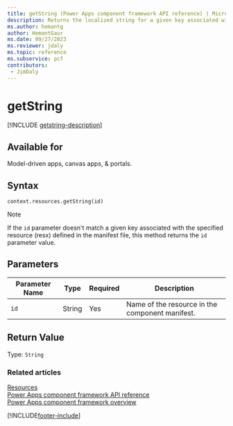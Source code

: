 ```yaml
---
title: getString (Power Apps component framework API reference) | Microsoft Docs
description: Returns the localized string for a given key associated with the specified resource (resx) defined in the manifest file.
ms.author: hemantg
author: HemantGaur
ms.date: 09/27/2023
ms.reviewer: jdaly
ms.topic: reference
ms.subservice: pcf
contributors:
 - JimDaly
---
```


# getString

[!INCLUDE [getstring-description](includes/getstring-description.md)]

## Available for

Model-driven apps, canvas apps, & portals.

## Syntax

`context.resources.getString(id)`

> [!NOTE]
> If the `id` parameter doesn't match a given key associated with the specified resource (resx) defined in the manifest file, this method returns the `id` parameter value.

## Parameters

| Parameter Name|Type|Required|Description|
| ------------- |----|--------|-----------|
|`id`|String|Yes|Name of the resource in the component manifest.|

## Return Value

Type: `String`


### Related articles

[Resources](../resources.md)<br/>
[Power Apps component framework API reference](../../reference/index.md)<br/>
[Power Apps component framework overview](../../overview.md)

[!INCLUDE[footer-include](../../../../includes/footer-banner.md)]
